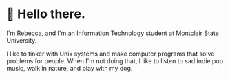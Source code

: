 # &#x1F44B; Hello there.
I'm Rebecca, and I'm an Information Technology student at Montclair State University.

I like to tinker with Unix systems and make computer programs that solve problems for people. When I'm not doing that, I like to listen to sad indie pop music, walk in nature, and play with my dog.